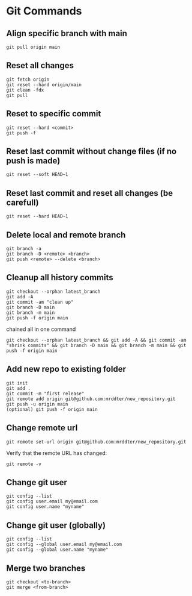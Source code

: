 # Git Commands

## Align specific branch with main

```git
git pull origin main
```

## Reset all changes

```git
git fetch origin
git reset --hard origin/main
git clean -fdx
git pull
```

## Reset to specific commit

```git
git reset --hard <commit>
git push -f
```

## Reset last commit without change files (if no push is made)

```git
git reset --soft HEAD~1
```

## Reset last commit and reset all changes (be carefull)

```git
git reset --hard HEAD~1
```

## Delete local and remote branch

```git
git branch -a
git branch -D <remote> <branch>
git push <remote> --delete <branch>
```

## Cleanup all history commits

```git
git checkout --orphan latest_branch
git add -A
git commit -am "clean up"
git branch -D main
git branch -m main
git push -f origin main
```

chained all in one command

```git
git checkout --orphan latest_branch && git add -A && git commit -am "shrink commits" && git branch -D main && git branch -m main && git push -f origin main
```

## Add new repo to existing folder

```git
git init
git add .
git commit -m "first release"
git remote add origin git@github.com:mrddter/new_repository.git
git push -u origin main
(optional) git push -f origin main
```

## Change remote url

```git
git remote set-url origin git@github.com:mrddter/new_repository.git
```

Verify that the remote URL has changed:

```git
git remote -v
```

## Change git user

```git
git config --list
git config user.email my@email.com
git config user.name "myname"
```

## Change git user (globally)

```git
git config --list
git config --global user.email my@email.com
git config --global user.name "myname"
```

## Merge two branches

```git
git checkout <to-branch>
git merge <from-branch>
```
